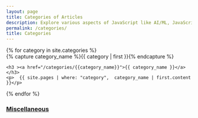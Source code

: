 ```yaml
---
layout: page
title: Categories of Articles
description: Explore various aspects of JavaScript like AI/ML, JavaScript features, Functional Programming, XR, Financial and Scientific calculations, Decentralization, and DataScience.
permalink: /categories/
title: Categories
---
```

<div id="archives">
{% for category in site.categories %}
  <div class="archive-group">
    {% capture category_name %}{{ category | first }}{% endcapture %}

    <h3 ><a href="/categories/{{category_name}}">{{ category_name }}</a></h3>
    <p>  {{ site.pages | where: "category",  category_name | first.content }}</p>
  </div>
{% endfor %}
<h3 ><a href="/categories/Others">Miscellaneous</a></h3>
</div>

